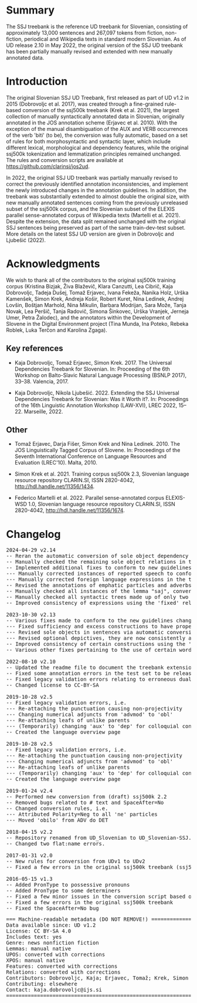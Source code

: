 # Summary

The SSJ treebank is the reference UD treebank for Slovenian, consisting of approximately 13,000 sentences and 267,097 tokens from fiction, non-fiction, periodical and Wikipedia texts in standard modern Slovenian. As of UD release 2.10 in May 2022, the original version of the SSJ UD treebank has been partially manually revised and extended with new manually annotated data. 

# Introduction

The original Slovenian SSJ UD Treebank, first released as part of UD v1.2 in 2015 (Dobrovoljc et al. 2017), was created through a fine-grained rule-based conversion of the ssj500k treebank (Krek et al. 2021), the largest collection of manually syntactically annotated data in Slovenian, originally annotated in the JOS annotation scheme (Erjavec et al. 2010). With the exception of the manual disambiguation of the AUX and VERB occurrences of the verb 'biti' (to be), the conversion was fully automatic, based on a set of rules for both morphosyntactic and syntactic layer, which include different lexical, morphological and dependency features, while the original ssj500k tokenization and lemmatization principles remained unchanged. The rules and conversion scripts are available at https://github.com/clarinsi/jos2ud.

In 2022, the original SSJ UD treebank was partially manually revised to correct the previously identified annotation inconsistencies, and implement the newly introduced changes in the annotation guidelines. In addition, the treebank was substantially extended to almost double the original size, with new manually annotated sentences coming from the previously unreleased subset of the ssj500k corpus, and the Slovenian subset of the ELEXIS parallel sense-annotated corpus of Wikipedia texts (Martelli et al. 2021). Despite the extension, the data split remained unchanged with the original SSJ sentences being preserved as part of the same train-dev-test subset. More details on the latest SSJ UD version are given in Dobrovoljc and Ljubešić (2022).

# Acknowledgments

We wish to thank all of the contributors to the original ssj500k training corpus (Kristina Bizjak, Živa Blaževič, Klara Canzutti, Lea Cibrič, Kaja Dobrovoljc, Tadeja Dušej, Tomaž Erjavec, Ivana Fekeža, Nanika Holz, Urška Kamenšek, Simon Krek, Andreja Košir, Robert Kuret, Nina Ledinek, Andrej Lovšin, Boštjan Marhold, Nina Mikulin, Barbara Modrijan, Sara Može, Tanja Novak, Lea Peršič, Tanja Radovič, Simona Šinkovec, Urška Vranjek, Jerneja Umer, Petra Žalodec), and the annotators within the Development of Slovene in the Digital Environment project (Tina Munda, Ina Poteko, Rebeka Roblek, Luka Terčon and Karolina Zgaga).

## Key references

* Kaja Dobrovoljc, Tomaž Erjavec, Simon Krek. 2017. The Universal Dependencies Treebank for Slovenian. In: Proceeding of the 6th Workshop on Balto-Slavic Natural Language Processing (BSNLP 2017), 33–38. Valencia, 2017.

* Kaja Dobrovoljc, Nikola Ljubešić. 2022. Extending the SSJ Universal Dependencies Treebank for Slovenian: Was it Worth it?. In: Proceedings of the 16th Linguistic Annotation Workshop (LAW-XVI), LREC 2022, 15–22. Marseille, 2022.

## Other

* Tomaž Erjavec, Darja Fišer, Simon Krek and Nina Ledinek. 2010. The JOS Linguistically Tagged Corpus of Slovene. In: Proceedings of the Seventh International Conference on Language Resources and Evaluation (LREC'10). Malta, 2010.

* Simon Krek et al. 2021. Training corpus ssj500k 2.3, Slovenian language resource repository CLARIN.SI, ISSN 2820-4042, http://hdl.handle.net/11356/1434.

* Federico Martelli et al. 2022. Parallel sense-annotated corpus ELEXIS-WSD 1.0, Slovenian language resource repository CLARIN.SI, ISSN 2820-4042, http://hdl.handle.net/11356/1674.


# Changelog

<pre>
2024-04-29 v2.14
-- Reran the automatic conversion of sole object dependency relations from semantic role labels to address some errors
-- Manually checked the remaining sole object relations in the portion of the treebank that does not have SRL tags available
-- Implemented additional fixes to conform to new guidelines changes:
--- Manually corrected instances of reported speech to conform to new guidelines
--- Manually corrected foreign language expressions in the treebank to conform to the revised flat:foreign guidelines
-- Revised the annotations of emphatic particles and adverbs, so that they are now consistently attached to the following phrase
-- Manually checked all instances of the lemma "saj", converting 'cc' to 'advmod' where appropriate
-- Manually checked all syntactic trees made up of only two leaf nodes and corrected them if they proved to be errors
-- Improved consistency of expressions using the 'fixed' relation

2023-10-30 v2.13
-- Various fixes made to conform to the new guidelines changes in UDv2, i.e.
--- Fixed sufficiency and excess constructions to have proper annotations
--- Revised sole objects in sentences via automatic conversion from semantic role labels (recepients are aligned with the iobj relation)
--- Revised optional depictives, they are now consistently annotated as 'advcl'
-- Improved consistency of certain constructions using the 'flat', 'xcomp', and 'orphan' relations
-- Various other fixes pertaining to the use of certain words/phrases ('ne glede', 'pol', 'kaj', 'saj', etc.)

2022-08-10 v2.10
-- Updated the readme file to document the treebank extension in v2.10 (post-release)
-- Fixed some annotation errors in the test set to be released as part of v2.11
-- Fixed legacy validation errors relating to erroneous dual subjects to be released as part of v2.11
-- Changed license to CC-BY-SA

2019-10-28 v2.5
-- Fixed legacy validation errors, i.e.
--- Re-attaching the punctuation causing non-projectivity
--- Changing numerical adjuncts from 'advmod' to 'obl'
--- Re-attaching leafs of unlike parents
--- (Temporarily) changing 'aux' to 'dep' for colloquial contracted forms
-- Created the language overview page

2019-10-28 v2.5
-- Fixed legacy validation errors, i.e.
--- Re-attaching the punctuation causing non-projectivity
--- Changing numerical adjuncts from 'advmod' to 'obl'
--- Re-attaching leafs of unlike parents
--- (Temporarily) changing 'aux' to 'dep' for colloquial contracted forms
-- Created the language overview page

2019-01-24 v2.4
-- Performed new conversion from (draft) ssj500k 2.2
-- Removed bugs related to # text and SpaceAfter=No
-- Changed conversion rules, i.e.
--- Attributed Polarity=Neg to all 'ne' particles
--- Moved 'obilo' from ADV do DET

2018-04-15 v2.2
-- Repository renamed from UD_Slovenian to UD_Slovenian-SSJ.
-- Changed two flat:name errors.

2017-01-31 v2.0
-- New rules for conversion from UDv1 to UDv2
-- Fixed a few errors in the original ssj500k treebank (ssj500k_v1.6)

2016-05-15 v1.3
-- Added PronType to possessive pronouns
-- Added PronType to some determiners
-- Fixed a few minor issues in the conversion script based on content validation
-- Fixed a few errors in the original ssj500k treebank
-- Fixed the SpaceAfter=No bug
</pre>

<pre>
=== Machine-readable metadata (DO NOT REMOVE!) ================================
Data available since: UD v1.2
License: CC BY-SA 4.0
Includes text: yes
Genre: news nonfiction fiction
Lemmas: manual native
UPOS: converted with corrections
XPOS: manual native
Features: converted with corrections
Relations: converted with corrections
Contributors: Dobrovoljc, Kaja; Erjavec, Tomaž; Krek, Simon
Contributing: elsewhere
Contact: kaja.dobrovoljc@ijs.si
===============================================================================
</pre>
